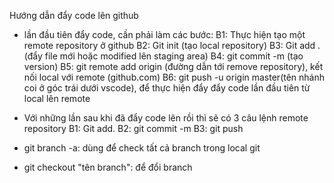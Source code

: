 Hướng dẫn đẩy code lên github

- lần đầu tiên đẩy code, cần phải làm các bước:
  B1: Thực hiện tạo một remote repository ở github
  B2: Git init (tạo local repository)
  B3: Git add . (đẩy file mới hoặc modified lên staging area)
  B4: git commit -m (tạo version)
  B5: git remote add origin (đường dẫn tới remove repository), kết nối local với remote (github.com)
  B6: git push -u origin master(tên nhánh coi ở góc trái dưới vscode), để thực hiện đẩy đẩy code lần đầu tiên từ local lên remote

- Với những lần sau khi đã đẩy code lên rồi thì sẽ có 3 câu lệnh remote repository
  B1: Git add.
  B2: git commit -m
  B3: git push

- git branch -a: dùng để check tất cả branch trong local git
- git checkout "tên branch": để đổi branch

